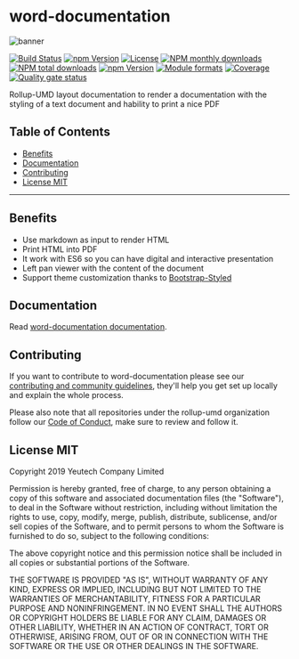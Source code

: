 # word-documentation

![banner](https://user-images.githubusercontent.com/1866564/58097123-ec593d80-7bd6-11e9-86ae-4c0d1d0fe975.png)

[![Build Status](https://travis-ci.org/rollup-umd/word-documentation.svg?branch=master)](https://travis-ci.org/rollup-umd/word-documentation)
[![npm Version](https://img.shields.io/npm/v/@rollup-umd/word-documentation.svg?style=flat)](https://www.npmjs.com/package/@rollup-umd/word-documentation)
[![License](https://img.shields.io/npm/l/@rollup-umd/word-documentation.svg?style=flat)](https://www.npmjs.com/package/@rollup-umd/word-documentation)
[![NPM monthly downloads](https://img.shields.io/npm/dm/@rollup-umd/word-documentation.svg?style=flat)](https://npmjs.org/package/@rollup-umd/word-documentation)
[![NPM total downloads](https://img.shields.io/npm/dt/@rollup-umd/word-documentation.svg?style=flat)](https://npmjs.org/package/@rollup-umd/word-documentation)
[![npm Version](https://img.shields.io/node/v/@rollup-umd/word-documentation.svg?style=flat)](https://www.npmjs.com/package/@rollup-umd/word-documentation)
[![Module formats](https://img.shields.io/badge/module%20formats-umd%2C%20cjs%2C%20esm-green.svg?style=flat)](https://www.npmjs.com/package/@rollup-umd/word-documentation)
[![Coverage](https://sonarcloud.io/api/project_badges/measure?project=com.github.rollup-umd.word-documentation&metric=coverage)](https://sonarcloud.io/dashboard?id=com.github.rollup-umd.word-documentation) [![Quality gate status](https://sonarcloud.io/api/project_badges/measure?project=com.github.rollup-umd.word-documentation&metric=alert_status)](https://sonarcloud.io/dashboard?id=com.github.rollup-umd.word-documentation)


Rollup-UMD layout documentation to render a documentation with the styling of a text document and hability to print a nice PDF

## Table of Contents

  - [Benefits](#benefits)
  - [Documentation](#documentation)
  - [Contributing](#contributing)
  - [License MIT](#license-mit)

---


## Benefits

- Use markdown as input to render HTML
- Print HTML into PDF 
- It work with ES6 so you can have digital and interactive presentation
- Left pan viewer with the content of the document
- Support theme customization thanks to [Bootstrap-Styled](https://github.com/bootstrap-styled)

## Documentation

Read [word-documentation documentation](https://rollup-umd.github.io/word-documentation).


## Contributing

If you want to contribute to word-documentation please see our [contributing and community guidelines](https://github.com/rollup-umd/word-documentation/blob/master/.github/CONTRIBUTING.md), they\'ll help you get set up locally and explain the whole process.

Please also note that all repositories under the rollup-umd organization follow our [Code of Conduct](https://github.com/rollup-umd/word-documentation/blob/master/CODE_OF_CONDUCT.md), make sure to review and follow it.

## License MIT

Copyright 2019 Yeutech Company Limited

Permission is hereby granted, free of charge, to any person obtaining a copy of this software and associated documentation files (the "Software"), to deal in the Software without restriction, including without limitation the rights to use, copy, modify, merge, publish, distribute, sublicense, and/or sell copies of the Software, and to permit persons to whom the Software is furnished to do so, subject to the following conditions:

The above copyright notice and this permission notice shall be included in all copies or substantial portions of the Software.

THE SOFTWARE IS PROVIDED "AS IS", WITHOUT WARRANTY OF ANY KIND, EXPRESS OR IMPLIED, INCLUDING BUT NOT LIMITED TO THE WARRANTIES OF MERCHANTABILITY, FITNESS FOR A PARTICULAR PURPOSE AND NONINFRINGEMENT. IN NO EVENT SHALL THE AUTHORS OR COPYRIGHT HOLDERS BE LIABLE FOR ANY CLAIM, DAMAGES OR OTHER LIABILITY, WHETHER IN AN ACTION OF CONTRACT, TORT OR OTHERWISE, ARISING FROM, OUT OF OR IN CONNECTION WITH THE SOFTWARE OR THE USE OR OTHER DEALINGS IN THE SOFTWARE.

